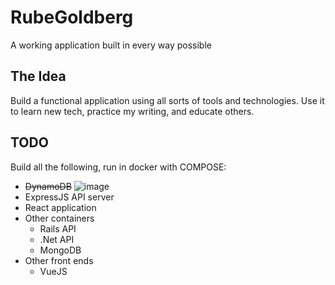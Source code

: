 # RubeGoldberg
A working application built in every way possible

## The Idea
Build a functional application using all sorts of tools and technologies.  Use it to learn new tech, practice my writing, and educate others.

## TODO

Build all the following, run in docker with COMPOSE:

* ~~DynamoDB~~
![image](https://user-images.githubusercontent.com/5083039/197421934-996e0c9a-b06d-4225-bf59-e9b6041a5f62.png)
* ExpressJS API server
* React application
* Other containers
  * Rails API
  * .Net API
  * MongoDB
* Other front ends
  * VueJS
